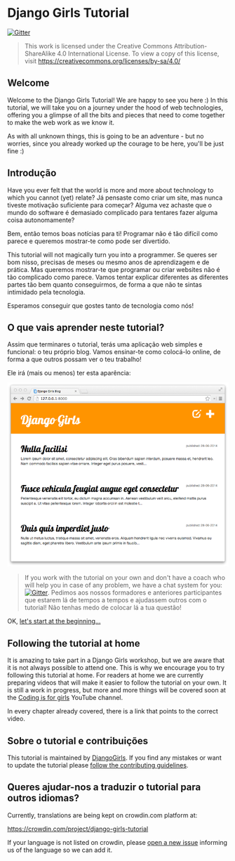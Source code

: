 # Django Girls Tutorial

[![Gitter](https://badges.gitter.im/DjangoGirls/tutorial.svg)](https://gitter.im/DjangoGirls/tutorial)

> This work is licensed under the Creative Commons Attribution-ShareAlike 4.0 International License. To view a copy of this license, visit https://creativecommons.org/licenses/by-sa/4.0/

## Welcome

Welcome to the Django Girls Tutorial! We are happy to see you here :) In this tutorial, we will take you on a journey under the hood of web technologies, offering you a glimpse of all the bits and pieces that need to come together to make the web work as we know it.

As with all unknown things, this is going to be an adventure - but no worries, since you already worked up the courage to be here, you'll be just fine :)

## Introdução

Have you ever felt that the world is more and more about technology to which you cannot (yet) relate? Já pensaste como criar um site, mas nunca tiveste motivação suficiente para começar? Alguma vez achaste que o mundo do software é demasiado complicado para tentares fazer alguma coisa autonomamente?

Bem, então temos boas notícias para ti! Programar não é tão difícil como parece e queremos mostrar-te como pode ser divertido.

This tutorial will not magically turn you into a programmer. Se queres ser bom nisso, precisas de meses ou mesmo anos de aprendizagem e de prática. Mas queremos mostrar-te que programar ou criar websites não é tão complicado como parece. Vamos tentar explicar diferentes as diferentes partes tão bem quanto conseguirmos, de forma a que não te sintas intimidado pela tecnologia.

Esperamos conseguir que gostes tanto de tecnologia como nós!

## O que vais aprender neste tutorial?

Assim que terminares o tutorial, terás uma aplicação web simples e funcional: o teu próprio blog. Vamos ensinar-te como colocá-lo online, de forma a que outros possam ver o teu trabalho!

Ele irá (mais ou menos) ter esta aparência:

![Figura 0.1](images/application.png)

> If you work with the tutorial on your own and don't have a coach who will help you in case of any problem, we have a chat system for you: [![Gitter](https://badges.gitter.im/DjangoGirls/tutorial.svg)](https://gitter.im/DjangoGirls/tutorial). Pedimos aos nossos formadores e anteriores participantes que estarem lá de tempos a tempos e ajudassem outros com o tutorial! Não tenhas medo de colocar lá a tua questão!

OK, [let's start at the beginning…](./how_the_internet_works/README.md)

## Following the tutorial at home

It is amazing to take part in a Django Girls workshop, but we are aware that it is not always possible to attend one. This is why we encourage you to try following this tutorial at home. For readers at home we are currently preparing videos that will make it easier to follow the tutorial on your own. It is still a work in progress, but more and more things will be covered soon at the [Coding is for girls](https://www.youtube.com/channel/UC0hNd2uW8jTR5K3KBzRuG2A/feed) YouTube channel.

In every chapter already covered, there is a link that points to the correct video.

## Sobre o tutorial e contribuições

This tutorial is maintained by [DjangoGirls](https://djangogirls.org/). If you find any mistakes or want to update the tutorial please [follow the contributing guidelines](https://github.com/DjangoGirls/tutorial/blob/master/README.md).

## Queres ajudar-nos a traduzir o tutorial para outros idiomas?

Currently, translations are being kept on crowdin.com platform at:

https://crowdin.com/project/django-girls-tutorial

If your language is not listed on crowdin, please [open a new issue](https://github.com/DjangoGirls/tutorial/issues/new) informing us of the language so we can add it.